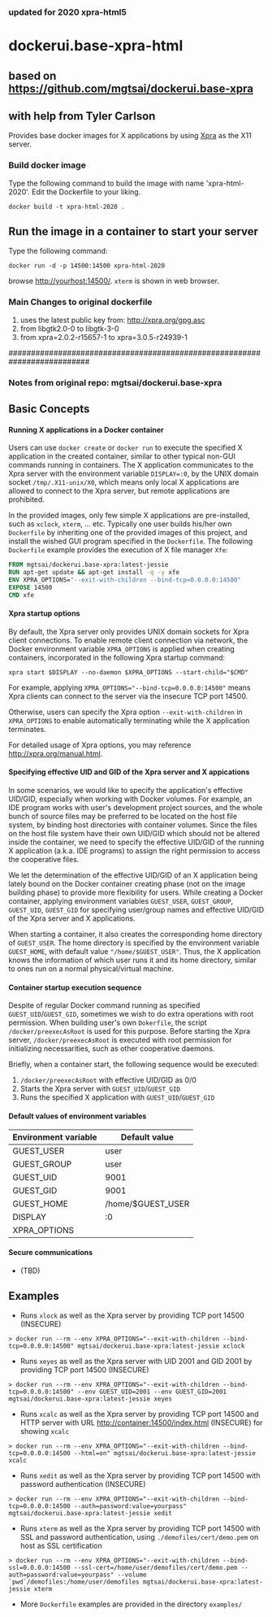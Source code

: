 ### updated for 2020 xpra-html5

# dockerui.base-xpra-html

## based on https://github.com/mgtsai/dockerui.base-xpra
## with help from Tyler Carlson


Provides base docker images for X applications by using [Xpra](https://xpra.org/) as the X11 server.


### Build docker image

Type the following command to build the image with name 'xpra-html-2020'. Edit the Dockerfile to your liking.
```
docker build -t xpra-html-2020 .
```


## Run the image in a container to start your server

Type the following command:

```
docker run -d -p 14500:14500 xpra-html-2020
```

browse <http://yourhost:14500/>.  `xterm` is shown in  web browser.

### Main Changes to original dockerfile ###

1) uses the latest public key from: http://xpra.org/gpg.asc
2) from libgtk2.0-0 to libgtk-3-0
3) from xpra=2.0.2-r15657-1 to xpra=3.0.5-r24939-1








##########################################################################

### Notes from original repo: mgtsai/dockerui.base-xpra ###


## Basic Concepts

#### Running X applications in a Docker container

Users can use `docker create` or `docker run` to execute the specified X application in the created container, similar to other typical non-GUI commands running in containers.  The X application communicates to the Xpra server with the environment variable `DISPLAY=:0`, by the UNIX domain socket `/tmp/.X11-unix/X0`, which means only local X applications are allowed to connect to the Xpra server, but remote applications are prohibited.

In the provided images, only few simple X applications are pre-installed, such as `xclock`, `xterm`, ... etc.  Typically one user builds his/her own `Dockerfile` by inheriting one of the provided images of this project, and install the wished GUI program specified in the `Dockerfile`.  The following `Dockerfile` example provides the execution of X file manager `Xfe`:

```dockerfile
FROM mgtsai/dockerui.base-xpra:latest-jessie
RUN apt-get update && apt-get install -q -y xfe
ENV XPRA_OPTIONS="--exit-with-children --bind-tcp=0.0.0.0:14500"
EXPOSE 14500
CMD xfe
```


#### Xpra startup options

By default, the Xpra server only provides UNIX domain sockets for Xpra client connections.  To enable remote client connection via network, the Docker environment variable `XPRA_OPTIONS` is applied when creating containers, incorporated in the following Xpra startup command:

```
xpra start $DISPLAY --no-daemon $XPRA_OPTIONS --start-child="$CMD"
```

For example, applying `XPRA_OPTIONS="--bind-tcp=0.0.0.0:14500"` means Xpra clients can connect to the server via the insecure TCP port 14500.

Otherwise, users can specify the Xpra option `--exit-with-children` in `XPRA_OPTIONS` to enable automatically terminating while the X application terminates.

For detailed usage of Xpra options, you may reference <http://xpra.org/manual.html>.


#### Specifying effective UID and GID of the Xpra server and X appications

In some scenarios, we would like to specify the application's effective UID/GID, especially when working with Docker volumes.  For example, an IDE program works with user's development project sources, and the whole bunch of source files may be preferred to be located on the host file system, by binding host directories with container volumes.  Since the files on the host file system have their own UID/GID which should not be altered inside the container, we need to specify the effective UID/GID of the running X application (a.k.a. IDE programs) to assign the right permission to access the cooperative files.

We let the determination of the effective UID/GID of an X application being lately bound on the Docker container creating phase (not on the image building phase) to provide more flexibility for users.  While creating a Docker container, applying environment variables `GUEST_USER`, `GUEST_GROUP`, `GUEST_UID`, `GUEST_GID` for specifying user/group names and effective UID/GID of the Xpra server and X applications.

When starting a container, it also creates the corresponding home directory of `GUEST_USER`.  The home directory is specified by the environment variable `GUEST_HOME`, with default value `"/home/$GUEST_USER"`.  Thus, the X application knows the information of which user runs it and its home directory, similar to ones run on a normal physical/virtual machine.


#### Container startup execution sequence

Despite of regular Docker command running as specified `GUEST_UID`/`GUEST_GID`, sometimes we wish to do extra operations with root permission.  When building user's own `Dokerfile`, the script `/docker/preexecAsRoot` is used for this purpose.  Before starting the Xpra server, `/docker/preexecAsRoot` is executed with root permission for initializing necessarities, such as other cooperative daemons.

Briefly, when a container start, the following sequence would be executed:

1. `/docker/preexecAsRoot` with effective UID/GID as 0/0
2. Starts the Xpra server with `GUEST_UID`/`GUEST_GID`
3. Runs the specified X application with `GUEST_UID`/`GUEST_GID`


#### Default values of environment variables

Environment variable | Default value
---------------------|--------------
GUEST_USER           | user
GUEST_GROUP          | user
GUEST_UID            | 9001
GUEST_GID            | 9001
GUEST_HOME           | /home/$GUEST_USER
DISPLAY              | :0
XPRA_OPTIONS         |


#### Secure communications

* (TBD)


## Examples

* Runs `xlock` as well as the Xpra server by providing TCP port 14500 (INSECURE)

```
> docker run --rm --env XPRA_OPTIONS="--exit-with-children --bind-tcp=0.0.0.0:14500" mgtsai/dockerui.base-xpra:latest-jessie xclock
```


* Runs `xeyes` as well as the Xpra server with UID 2001 and GID 2001 by providing TCP port 14500 (INSECURE)

```
> docker run --rm --env XPRA_OPTIONS="--exit-with-children --bind-tcp=0.0.0.0:14500" --env GUEST_UID=2001 --env GUEST_GID=2001 mgtsai/dockerui.base-xpra:latest-jessie xeyes
```


* Runs `xcalc` as well as the Xpra server by providing TCP port 14500 and HTTP server with URL <http://container:14500/index.html> (INSECURE) for showing `xcalc`

```
> docker run --rm --env XPRA_OPTIONS="--exit-with-children --bind-tcp=0.0.0.0:14500 --html=on" mgtsai/dockerui.base-xpra:latest-jessie xcalc
```


* Runs `xedit` as well as the Xpra server by providing TCP port 14500 with password authentication (INSECURE)

```
> docker run --rm --env XPRA_OPTIONS="--exit-with-children --bind-tcp=0.0.0.0:14500 --auth=password:value=yourpass" mgtsai/dockerui.base-xpra:latest-jessie xedit
```


* Runs `xterm` as well as the Xpra server by providing TCP port 14500 with SSL and password authentication, using `./demofiles/cert/demo.pem` on host as SSL certification

```
> docker run --rm --env XPRA_OPTIONS="--exit-with-children --bind-ssl=0.0.0.0:14500 --ssl-cert=/home/user/demofiles/cert/demo.pem --auth=password:value=yourpass" --volume `pwd`/demofiles:/home/user/demofiles mgtsai/dockerui.base-xpra:latest-jessie xterm
```


* More `Dockerfile` examples are provided in the directory `examples/`
